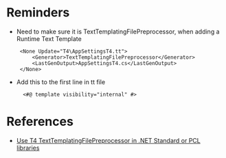 
# Reminders

 - Need to make sure it is TextTemplatingFilePreprocessor, when adding a Runtime Text Template

        <None Update="T4\AppSettingsT4.tt">
            <Generator>TextTemplatingFilePreprocessor</Generator>
            <LastGenOutput>AppSettingsT4.cs</LastGenOutput>
        </None>


- Add this to the first line in tt file 

        <#@ template visibility="internal" #>

# References
- [Use T4 TextTemplatingFilePreprocessor in .NET Standard or PCL libraries](https://blog.rsuter.com/use-t4-texttemplatingfilepreprocessor-in-net-standard-or-pcl-libraries/)
